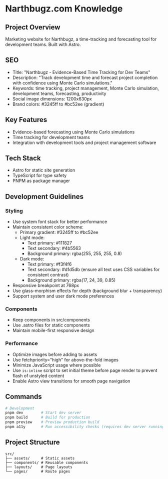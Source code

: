 # Narthbugz.com Knowledge

## Project Overview
Marketing website for Narthbugz, a time-tracking and forecasting tool for development teams. Built with Astro.

## SEO
- Title: "Narthbugz - Evidence-Based Time Tracking for Dev Teams"
- Description: "Track development time and forecast project completion with confidence using Monte Carlo simulations."
- Keywords: time tracking, project management, Monte Carlo simulation, development teams, forecasting, productivity
- Social image dimensions: 1200x630px
- Brand colors: #3245ff to #bc52ee (gradient)

## Key Features
- Evidence-based forecasting using Monte Carlo simulations
- Time tracking for development teams
- Integration with development tools and project management software

## Tech Stack
- Astro for static site generation
- TypeScript for type safety
- PNPM as package manager

## Development Guidelines

### Styling
- Use system font stack for better performance
- Maintain consistent color scheme:
  - Primary gradient: #3245ff to #bc52ee
  - Light mode:
    - Text primary: #111827
    - Text secondary: #4b5563
    - Background primary: rgba(255, 255, 255, 0.8)
  - Dark mode:
    - Text primary: #f3f4f6
    - Text secondary: #d1d5db (ensure all text uses CSS variables for consistent contrast)
    - Background primary: rgba(17, 24, 39, 0.85)
- Responsive breakpoint at 768px
- Use glass-morphism effects for depth (background blur + transparency)
- Support system and user dark mode preferences

### Components
- Keep components in src/components
- Use .astro files for static components
- Maintain mobile-first responsive design

### Performance
- Optimize images before adding to assets
- Use fetchpriority="high" for above-the-fold images
- Minimize JavaScript usage where possible
- Use `is:inline` script to set initial theme before page render to prevent flash of unstyled content
- Enable Astro view transitions for smooth page navigation

## Commands
```bash
# Development
pnpm dev        # Start dev server
pnpm build      # Build for production
pnpm preview    # Preview production build
pnpm a11y       # Run accessibility checks (requires dev server running)
```

## Project Structure
```
src/
├── assets/     # Static assets
├── components/ # Reusable components
├── layouts/    # Page layouts
└── pages/      # Route pages
```
